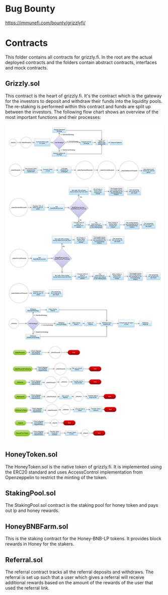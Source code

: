 # Bug Bounty
https://immunefi.com/bounty/grizzlyfi/


# Contracts

This folder contains all contracts for grizzly.fi. In the root are the actual deployed contracts and the folders contain abstract contracts, interfaces and mock contracts.

## Grizzly.sol

This contract is the heart of grizzly.fi. It's the contract which is the gateway for the investors to deposit and withdraw their funds into the liquidity pools. The re-staking is performed within this contract and funds are split up between the investors. The following flow chart shows an overview of the most important functions and their processes:

![Flow Chart Grizzly](./assets/flowchart-diagram.svg)

## HoneyToken.sol

The HoneyToken.sol is the native token of grizzly.fi. It is implemented using the ERC20 standard and uses AccessControl implementation from Openzeppelin to restrict the minting of the token.

## StakingPool.sol

The StakingPool.sol contract is the staking pool for honey token and pays out lp and honey rewards.

## HoneyBNBFarm.sol

This is the staking contract for the Honey-BNB-LP tokens. It provides block rewards in Honey for the stakers.

## Referral.sol

The referral contract tracks all the referral deposits and withdraws. The referral is set up such that a user which gives a referral will receive additional rewards based on the amount of the rewards of the user that used the referral link.